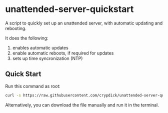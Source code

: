 # unattended-server-quickstart
A script to quickly set up an unattended server, with automatic updating and rebooting.

It does the following:

1) enables automatic updates
2) enable automatic reboots, if required for updates
3) sets up time syncronization (NTP)


## Quick Start

Run this command as root:

```bash
curl -s https://raw.githubusercontent.com/crypdick/unattended-server-quickstart/main/unattended_server_quickstart.sh | sudo bash
```

Alternatively, you can download the file manually and run it in the terminal.